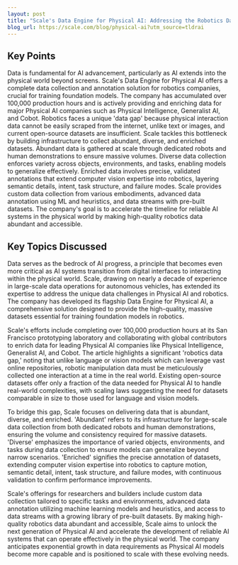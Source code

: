 ```yaml
---
layout: post 
title: "Scale's Data Engine for Physical AI: Addressing the Robotics Data Gap"
blog_url: https://scale.com/blog/physical-ai?utm_source=tldrai 
---
```




## Key Points

Data is fundamental for AI advancement, particularly as AI extends into the physical world beyond screens.
Scale's Data Engine for Physical AI offers a complete data collection and annotation solution for robotics companies, crucial for training foundation models.
The company has accumulated over 100,000 production hours and is actively providing and enriching data for major Physical AI companies such as Physical Intelligence, Generalist AI, and Cobot.
Robotics faces a unique 'data gap' because physical interaction data cannot be easily scraped from the internet, unlike text or images, and current open-source datasets are insufficient.
Scale tackles this bottleneck by building infrastructure to collect abundant, diverse, and enriched datasets.
Abundant data is gathered at scale through dedicated robots and human demonstrations to ensure massive volumes.
Diverse data collection enforces variety across objects, environments, and tasks, enabling models to generalize effectively.
Enriched data involves precise, validated annotations that extend computer vision expertise into robotics, layering semantic details, intent, task structure, and failure modes.
Scale provides custom data collection from various embodiments, advanced data annotation using ML and heuristics, and data streams with pre-built datasets.
The company's goal is to accelerate the timeline for reliable AI systems in the physical world by making high-quality robotics data abundant and accessible.

## Key Topics Discussed

Data serves as the bedrock of AI progress, a principle that becomes even more critical as AI systems transition from digital interfaces to interacting within the physical world. Scale, drawing on nearly a decade of experience in large-scale data operations for autonomous vehicles, has extended its expertise to address the unique data challenges in Physical AI and robotics. The company has developed its flagship Data Engine for Physical AI, a comprehensive solution designed to provide the high-quality, massive datasets essential for training foundation models in robotics.

Scale's efforts include completing over 100,000 production hours at its San Francisco prototyping laboratory and collaborating with global contributors to enrich data for leading Physical AI companies like Physical Intelligence, Generalist AI, and Cobot. The article highlights a significant 'robotics data gap,' noting that unlike language or vision models which can leverage vast online repositories, robotic manipulation data must be meticulously collected one interaction at a time in the real world. Existing open-source datasets offer only a fraction of the data needed for Physical AI to handle real-world complexities, with scaling laws suggesting the need for datasets comparable in size to those used for language and vision models.

To bridge this gap, Scale focuses on delivering data that is abundant, diverse, and enriched. 'Abundant' refers to its infrastructure for large-scale data collection from both dedicated robots and human demonstrations, ensuring the volume and consistency required for massive datasets. 'Diverse' emphasizes the importance of varied objects, environments, and tasks during data collection to ensure models can generalize beyond narrow scenarios. 'Enriched' signifies the precise annotation of datasets, extending computer vision expertise into robotics to capture motion, semantic detail, intent, task structure, and failure modes, with continuous validation to confirm performance improvements.

Scale's offerings for researchers and builders include custom data collection tailored to specific tasks and environments, advanced data annotation utilizing machine learning models and heuristics, and access to data streams with a growing library of pre-built datasets. By making high-quality robotics data abundant and accessible, Scale aims to unlock the next generation of Physical AI and accelerate the development of reliable AI systems that can operate effectively in the physical world. The company anticipates exponential growth in data requirements as Physical AI models become more capable and is positioned to scale with these evolving needs.

